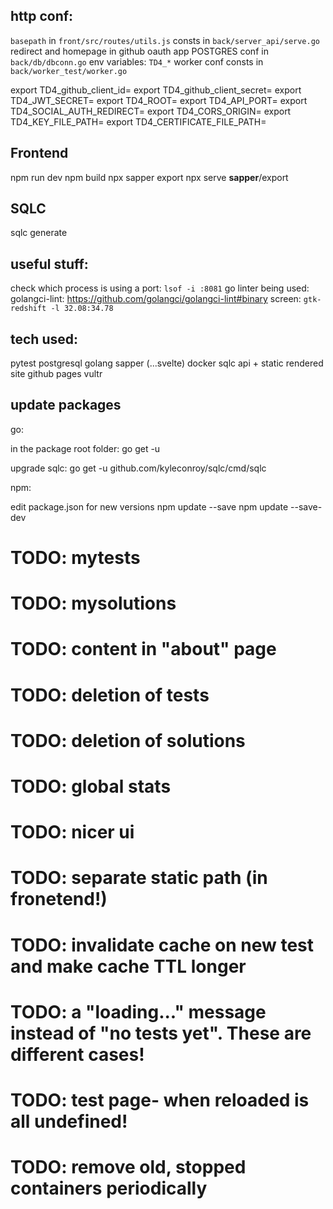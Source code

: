 http conf:
-----------
`basepath` in `front/src/routes/utils.js`
consts in `back/server_api/serve.go`
redirect and homepage in github oauth app
POSTGRES conf in `back/db/dbconn.go`
env variables: `TD4_*`
worker conf consts in `back/worker_test/worker.go`

export TD4_github_client_id=
export TD4_github_client_secret=
export TD4_JWT_SECRET=
export TD4_ROOT=
export TD4_API_PORT=
export TD4_SOCIAL_AUTH_REDIRECT=
export TD4_CORS_ORIGIN=
export TD4_KEY_FILE_PATH=
export TD4_CERTIFICATE_FILE_PATH=


Frontend
-----------
npm run dev
npm build
npx sapper export
npx serve __sapper__/export

SQLC
------------
sqlc generate

useful stuff:
----------------
check which process is using a port: `lsof -i :8081`
go linter being used: golangci-lint: https://github.com/golangci/golangci-lint#binary
screen: `gtk-redshift -l 32.08:34.78`


tech used:
--------------
pytest
postgresql
golang
sapper (...svelte)
docker
sqlc
api + static rendered site
github pages
vultr


update packages
---------------------
go:

in the package root folder:
go get -u 

upgrade sqlc:
go get -u github.com/kyleconroy/sqlc/cmd/sqlc

npm:

edit package.json for new versions
npm update --save
npm update --save-dev


# TODO: mytests
# TODO: mysolutions
# TODO: content in "about" page
# TODO: deletion of tests
# TODO: deletion of solutions
# TODO: global stats
# TODO: nicer ui
# TODO: separate static path (in fronetend!)
# TODO: invalidate cache on new test and make cache TTL longer
# TODO: a "loading..." message instead of "no tests yet". These are different cases!
# TODO: test page- when reloaded is all undefined!
# TODO: remove old, stopped containers periodically



